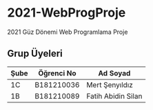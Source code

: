 # 2021-WebProgProje
2021 Güz Dönemi Web Programlama Proje
## Grup Üyeleri
|Şube|Öğrenci No|Ad Soyad                |
|----|----------|------------------------|
|1C  |B181210036 |Mert Şenyıldız         |
|1B  |B181210089 |Fatih Abidin Silan     |

